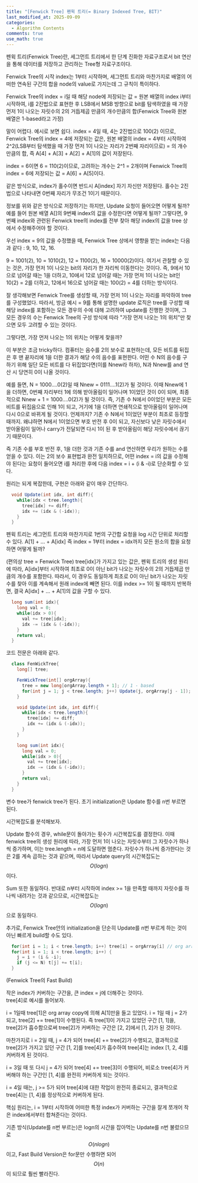 ```yaml
---
title: "[Fenwick Tree] 펜윅 트리(= Binary Indexed Tree, BIT)"
last_modified_at: 2025-09-09
categories:
  - Algorithm Contents
comments: true
use_math: true
---
```

  
펜윅 트리(Fenwick Tree)란, 세그먼트 트리에서 한 단계 진화한 자료구조로서 bit 연산을 통해 데이터를 저장하고 관리하는 Tree형 자료구조이다.  
  
Fenwick Tree의 시작 index는 1부터 시작하며, 세그먼트 트리와 마찬가지로 배열의 어떠한 연속된 구간의 합을 node의 value로 가지는데 그 규칙이 특이하다.  
  
Fenwick Tree의 index = i일 때 해당 node에 저장되는 값 = 원본 배열의 index i부터 시작하여, i를 2진법으로 표현한 후 LSB에서 MSB 방향으로 bit를 탐색하였을 때 가장 먼저 1이 나오는 자릿수의 2의 거듭제곱 만큼의 개수만큼의 합(Fenwick Tree와 원본 배열은 1-based라고 가정)  
  
말이 어렵다. 예시로 보면 쉽다. index = 4일 때, 4는 2진법으로 100(2) 이므로, Fenwick Tree의 index = 4에 저장되는 값은, 원본 배열의 index = 4부터 시작하여 2^2(LSB부터 탐색했을 때 가장 먼저 1이 나오는 자리가 2번째 자리이므로) = 의 개수만큼의 합, 즉 A[4] + A[3] + A[2] + A[1]의 값이 저장된다.  
  
index = 6이면 6 = 110(2)이므로, 고려하는 개수는 2^1 = 2개이며 Fenwick Tree의 index = 6에 저장되는 값 = A[6] + A[5]이다.  
  
같은 방식으로, index가 홀수이면 반드시 A[index] 자기 자신만 저장된다. 홀수는 2진법으로 나타내면 0번째 자리가 무조건 1이기 때문이다.  
  
정보를 위와 같은 방식으로 저장하기는 하지만, Update 요청이 들어오면 어떻게 될까? 예를 들어 원본 배열 A[]의 9번째 index의 값을 수정한다면 어떻게 될까? 그렇다면, 9번째 index와 관련된 Fenwick tree의 index를 전부 찾아 해당 index의 값을 tree 상에서 수정해주어야 할 것이다.  
  
우선 index = 9의 값을 수정했을 때, Fenwick Tree 상에서 영향을 받는 index는 다음과 같다 : 9, 10, 12, 16.  
  
9 = 1001(2), 10 = 1010(2), 12 = 1100(2), 16 = 10000(2)이다. 여기서 관찰할 수 있는 것은, 가장 먼저 1이 나오는 bit의 자리가 한 자리씩 이동한다는 것이다. 즉, 9에서 10으로 넘어갈 때는 1을 더하고, 10에서 12로 넘어갈 때는 가장 먼저 1이 나오는 bit인 10(2) = 2를 더하고, 12에서 16으로 넘어갈 때는 100(2) = 4를 더하는 방식이다.  
  
잘 생각해보면 Fenwick Tree를 생성할 때, 가장 먼저 1이 나오는 자리를 파악하여 tree를 구성했었다. 따라서, 방금 예시 = 9를 통해 설명한 update 로직은 tree를 구성할 때 해당 index를 포함하는 모든 경우의 수에 대해 고려하여 update를 진행한 것이며, 그 모든 경우의 수는 Fenwick Tree의 구성 방식에 따라 "가장 먼저 나오는 1의 위치"만 찾으면 모두 고려할 수 있는 것이다.  
  
그렇다면, 가장 먼저 나오는 1의 위치는 어떻게 찾을까?  
  
이 부분은 조금 tricky하다. 컴퓨터는 음수를 2의 보수로 표현하는데, 모든 비트를 뒤집은 후 맨 끝자리에 1을 더한 결과가 해당 수의 음수를 표현한다. 어떤 수 N의 음수를 구하기 위해 일단 모든 비트를 다 뒤집었다면(이를 Nnew라 하자), N과 Nnew를 and 연산 시 당연히 0이 나올 것이다.  
  
예를 들면, N = 1000....0(2)일 때 Nnew = 0111....1(2)가 될 것이다. 이때 Nnew에 1을 더하면, 0번째 자리부터 1에 의해 받아올림이 일어나며 1이었던 것이 0이 되며, 최종적으로 Nnew + 1 = 1000....0(2)가 될 것이다. 즉, 기존 수 N에서 0이었던 부분은 모든 비트를 뒤집음으로 인해 1이 되고, 거기에 1을 더하면 연쇄적으로 받아올림이 일어나며 다시 0으로 바뀌게 될 것이다. 언제까지? 기존 수 N에서 1이었던 부분이 최초로 등장할 때까지. 왜냐하면 N에서 1이었으면 부호 반전 후 0이 되고, 자신보다 낮은 자릿수에서 받아올림이 일어나 carry가 전달되면 다시 1이 된 후 받아올림이 해당 자릿수에서 끊기기 때문이다.  
  
즉 기존 수를 부호 반전 후, 1을 더한 것과 기존 수를 and 연산하면 우리가 원하는 수를 얻을 수 있다. 이는 2의 보수 표현법과 완전 일치하므로, 어떤 index = i의 값을 수정해야 된다는 요청이 들어오면 i를 처리한 후에 다음 index = i + (i & -i)로 단순화할 수 있다.  
  
원리는 되게 복잡한데, 구현은 아래와 같이 매우 간단하다.  
```java
  void Update(int idx, int diff){
    while(idx < tree.length){
      tree[idx] += diff;
      idx += (idx & (-idx));
    }
  }  
```  
  
펜윅 트리는 세그먼트 트리와 마찬가지로 1번의 구간합 요청을 log 시간 단위로 처리할 수 있다. A[1] + ... + A[idx] 즉 index = 1부터 index = idx까지 모든 원소의 합을 요청하면 어떻게 될까?  
  
(편의상 tree = Fenwick Tree) tree[idx]가 가지고 있는 값은, 펜윅 트리의 생성 원리에 따라, A[idx]부터 시작하여 최초로 0이 아닌 bit가 나오는 자릿수의 2의 거듭제곱 만큼의 개수를 포함한다. 따라서, 이 경우도 동일하게 최초로 0이 아닌 bit가 나오는 자릿수를 찾아 이를 계속해서 원래 index에 빼면 된다. 이를 index >= 1이 될 때까지 반복하면, 결국 A[idx] + ... + A[1]의 값을 구할 수 있다.  
```java
  long sum(int idx){
    long val = 0;
    while(idx > 0){
      val += tree[idx];
      idx -= (idx & (-idx));
    }
    return val;
  } 
```  
  
코드 전문은 아래와 같다.
```java
  class FenWickTree{
    long[] tree;

    FenWickTree(int[] orgArray){
      tree = new long[orgArray.length + 1]; // 1 - based
      for(int j = 1; j < tree.length; j++) Update(j, orgArray[j - 1]);
    }

    void Update(int idx, int diff){
      while(idx < tree.length){
        tree[idx] += diff;
        idx += (idx & (-idx));
      }
    }

    long sum(int idx){
      long val = 0;
      while(idx > 0){
        val += tree[idx];
        idx -= (idx & (-idx));
      }
      return val;
    }
  }
```  
  
변수 tree가 fenwick tree가 된다. 초기 initialization은 Update 함수를 n번 부르면 된다.  
  
시간복잡도를 분석해보자.  
  
Update 함수의 경우, while문이 돌아가는 횟수가 시간복잡도를 결정한다. 이때 fenwick tree의 생성 원리에 따라, 가장 먼저 1이 나오는 자릿수부터 그 자릿수가 하나씩 증가하며, 이는 tree.length = n에 도달하면 멈춘다. 자릿수가 하나씩 증가한다는 것은 2를 계속 곱하는 것과 같으며, 따라서 Update query의 시간복잡도는 $$O(logn)$$이다.  
  
Sum 또한 동일하다. 반대로 n부터 시작하여 index >= 1을 만족할 때까지 자릿수를 하나씩 내려가는 것과 같으므로, 시간복잡도는 $$O(logn)$$으로 동일하다.  
  
추가로, Fenwick Tree안의 initialization을 단순히 Update를 n번 부르게 하는 것이 아닌 빠르게 build할 수도 있다.  
```java
  for(int i = 1; i < tree.length; i++) tree[i] = orgArray[i] // org array copy
  for(int i = 1; i < tree.length; i++) {
    j = i + (i & -i);
    if (j <= N) t[j] += t[i];
  }
``` 
(Fenwick Tree의 Fast Build)  
  
작은 index가 커버하는 구간을, 큰 index = j에 더해주는 것이다.  
tree[4]로 예시를 들어보자.  
  
i = 1일때 tree[1]은 org array copy에 의해 A[1]만을 들고 있었다. i = 1일 때 j = 2가 되고, tree[2] += tree[1]이 수행된다. 즉 tree[1]이 가지고 있었던 구간 [1, 1]을, tree[2]가 흡수함으로써 tree[2]가 커버하는 구간은 [2, 2]에서 [1, 2]가 된 것이다.  
  
마찬가지로 i = 2일 때, j = 4가 되어 tree[4] += tree[2]가 수행되고, 결과적으로 tree[2]가 가지고 있던 구간 [1, 2]를 tree[4]가 흡수하여 tree[4]는 index [1, 2, 4]를 커버하게 된 것이다.  
  
i = 3일 때 또 다시 j = 4가 되어 tree[4] += tree[3]이 수행되어, 비로소 tree[4]가 커버해야 하는 구간인 [1, 4]를 완전히 커버하게 되는 것이다.  
  
i = 4일 때는, j >= 5가 되어 tree[4]에 대한 작업이 완전히 종료되고, 결과적으로 tree[4]는 [1, 4]를 정상적으로 커버하게 된다.  
  
핵심 원리는, i = 1부터 시작하여 어떠한 특정 index가 커버하는 구간을 잘게 쪼개어 작은 index에서부터 합쳐준다는 것이다.  
  
기존 방식(Update를 n번 부르는)은 logn의 시간을 잡아먹는 Update를 n번 불렀으므로 $$O(nlogn)$$이고, Fast Build Version은 for문만 수행하면 되어 $$O(n)$$이 되므로 훨씬 빨라진다.  
  
